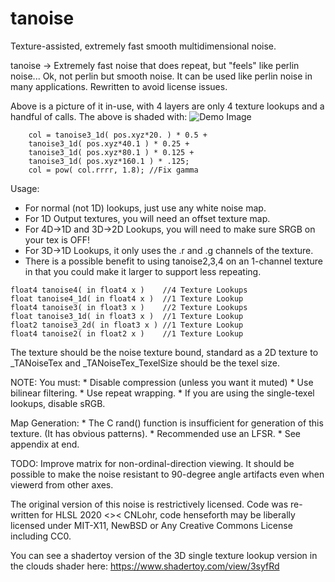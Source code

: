 # tanoise

Texture-assisted, extremely fast smooth multidimensional noise.

tanoise -> Extremely fast noise that does repeat, but "feels" like perlin noise... Ok, not perlin but smooth noise.  It can be used like perlin noise in many applications. Rewritten to avoid license issues.

Above is a picture of it in-use, with 4 layers are only 4 texture lookups and a handful of calls.  The above is shaded with:
![Demo Image](https://raw.githubusercontent.com/cnlohr/shadertrixx/main/tanoise/demo.png)
```hlsl
	col = tanoise3_1d( pos.xyz*20. ) * 0.5 +
	tanoise3_1d( pos.xyz*40.1 ) * 0.25 +
	tanoise3_1d( pos.xyz*80.1 ) * 0.125 +
	tanoise3_1d( pos.xyz*160.1 ) * .125;
	col = pow( col.rrrr, 1.8); //Fix gamma
```

Usage:
* For normal (not 1D) lookups, just use any white noise map.
* For 1D Output textures, you will need an offset texture map.
* For 4D->1D and 3D->2D Lookups, you will need to make sure SRGB on your tex is OFF!
* For 3D->1D Lookups, it only uses the .r and .g channels of the texture.
* There is a possible benefit to using tanoise2,3,4 on an 1-channel texture in that you could make it larger to support less repeating. 

```hlsl
float4 tanoise4( in float4 x )    //4 Texture Lookups
float tanoise4_1d( in float4 x )  //1 Texture Lookup
float4 tanoise3( in float3 x )    //2 Texture Lookups
float tanoise3_1d( in float3 x )  //1 Texture Lookup
float2 tanoise3_2d( in float3 x ) //1 Texture Lookup
float4 tanoise2( in float2 x )    //1 Texture Lookup
```

The texture should be the noise texture bound, standard as a 2D texture to _TANoiseTex and _TANoiseTex_TexelSize should be the texel size.

NOTE: You must:
    * Disable compression (unless you want it muted)
    * Use bilinear filtering. 
    * Use repeat wrapping.
    * If you are using the single-texel lookups, disable sRGB.

Map Generation:
	* The C rand() function is insufficient for generation of this texture. (It has obvious patterns).
	* Recommended use an LFSR.
	* See appendix at end.

TODO: Improve matrix for non-ordinal-direction viewing.  It should be
possible to make the noise resistant to 90-degree angle artifacts even
when viewerd from other axes.

The original version of this noise is restrictively licensed.  Code was
re-written for HLSL 2020 <>< CNLohr, code henseforth may be liberally
licensed under MIT-X11, NewBSD or Any Creative Commons License including
CC0.

You can see a shadertoy version of the 3D single texture lookup version in the clouds shader here: https://www.shadertoy.com/view/3syfRd